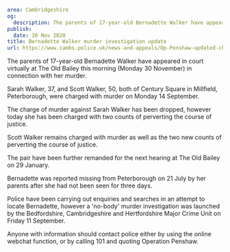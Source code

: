 ```yaml
area: Cambridgeshire
og:
  description: The parents of 17-year-old Bernadette Walker have appeared in court virtually at The Old Bailey this morning in connection with her murder.
publish:
  date: 30 Nov 2020
title: Bernadette Walker murder investigation update
url: https://www.cambs.police.uk/news-and-appeals/Op-Penshaw-updated-charges
```

The parents of 17-year-old Bernadette Walker have appeared in court virtually at The Old Bailey this morning (Monday 30 November) in connection with her murder.

Sarah Walker, 37, and Scott Walker, 50, both of Century Square in Millfield, Peterborough, were charged with murder on Monday 14 September.

The charge of murder against Sarah Walker has been dropped, however today she has been charged with two counts of perverting the course of justice.

Scott Walker remains charged with murder as well as the two new counts of perverting the course of justice.

The pair have been further remanded for the next hearing at The Old Bailey on 29 January.

Bernadette was reported missing from Peterborough on 21 July by her parents after she had not been seen for three days.

Police have been carrying out enquiries and searches in an attempt to locate Bernadette, however a 'no-body' murder investigation was launched by the Bedfordshire, Cambridgeshire and Hertfordshire Major Crime Unit on Friday 11 September.

Anyone with information should contact police either by using the online webchat function, or by calling 101 and quoting Operation Penshaw.
